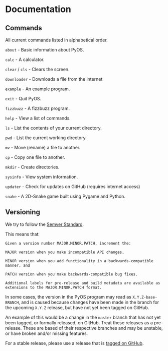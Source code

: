 # Documentation

## Commands

All current commands listed in alphabetical order.

`about` - Basic information about PyOS.

`calc` - A calculator.

`clear` / `cls` - Clears the screen.

`downloader` - Downloads a file from the internet

`example` - An example program.

`exit` - Quit PyOS.

`fizzbuzz` - A fizzbuzz program.

`help` - View a list of commands.

`ls` - List the contents of your current directory.

`pwd` - List the current working directory.

`mv` - Move (rename) a file to another. 

`cp` - Copy one file to another. 

`mkdir` - Create directories. 

`sysinfo` - View system information.

`updater` - Check for updates on GitHub (requires internet access)

`snake` - A 2D-Snake game built using Pygame and Python.

## Versioning
We try to follow the [Semver Standard](https://semver.org/).

This means that:

```
Given a version number MAJOR.MINOR.PATCH, increment the:

MAJOR version when you make incompatible API changes,

MINOR version when you add functionality in a backwards-compatible manner, and

PATCH version when you make backwards-compatible bug fixes.

Additional labels for pre-release and build metadata are available as extensions to the MAJOR.MINOR.PATCH format.
```

In some cases, the version in the PyOS program may read as `X.Y.Z-base-BRANCH`, and is caused because changes have been made in the branch for the upcoming  `X.Y.Z` release, but have not yet been tagged on GitHub.

An example of this would be a change in the `master` branch that has not yet been tagged, or formally released, on GitHub. Treat these releases as a pre-release. These are based of their respective branches and may be unstable, or have broken and/or missing features.

For a stable release, please use a release that is [tagged on GitHub](https://github.com/Prouser123/PyOS/releases/latest).
